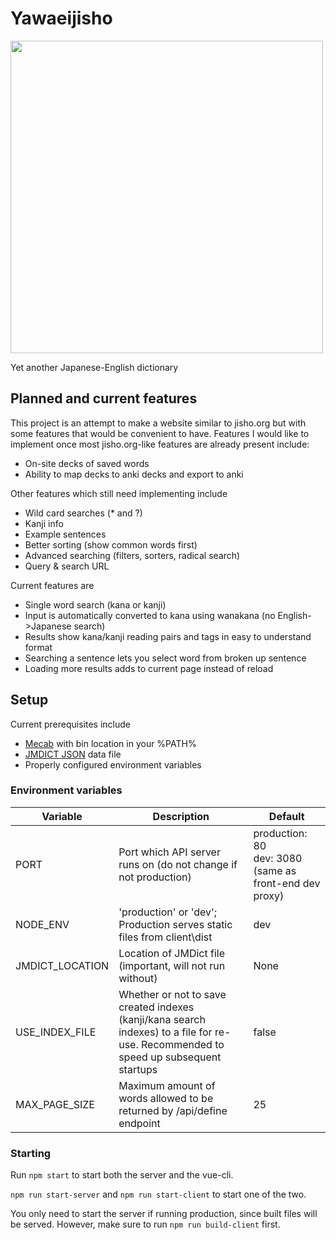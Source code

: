 # Yawaeijisho

<img src="https://i.imgur.com/eMzq9RV.png"
     width="500">
     
Yet another Japanese-English dictionary

## Planned and current features

This project is an attempt to make a website similar to jisho.org but with some features that would be convenient to have.
Features I would like to implement once most jisho.org-like features are already present include:

- On-site decks of saved words
- Ability to map decks to anki decks and export to anki

Other features which still need implementing include

- Wild card searches (* and ?)
- Kanji info
- Example sentences
- Better sorting (show common words first)
- Advanced searching (filters, sorters, radical search)
- Query & search URL

Current features are

- Single word search (kana or kanji)
- Input is automatically converted to kana using wanakana (no English->Japanese search)
- Results show kana/kanji reading pairs and tags in easy to understand format
- Searching a sentence lets you select word from broken up sentence
- Loading more results adds to current page instead of reload

## Setup
Current prerequisites include

- [Mecab](https://taku910.github.io/mecab/#download) with bin location in your %PATH%
- [JMDICT JSON](https://github.com/scriptin/jmdict-simplified) data file
- Properly configured environment variables

### Environment variables
| Variable        | Description                                                                                                                          | Default              |
| --------------- | ------------------------------------------------------------------------------------------------------------------------------------ | -------------------- | 
| PORT            | Port which API server runs on (do not change if not production)                                                                      | production: 80 <br> dev: 3080 (same as front-end dev proxy)
| NODE_ENV        | 'production' or 'dev'; Production serves static files from client\dist                                                               | dev   |
| JMDICT_LOCATION | Location of JMDict file (important, will not run without)                                                                            | None  |
| USE_INDEX_FILE  | Whether or not to save created indexes (kanji/kana search indexes) to a file for re-use. Recommended to speed up subsequent startups | false |
| MAX_PAGE_SIZE   | Maximum amount of words allowed to be returned by /api/define endpoint                                                               | 25    |

### Starting

Run `npm start` to start both the server and the vue-cli.

`npm run start-server` and `npm run start-client` to start one of the two.

You only need to start the server if running production, since built files will be served. However, make sure to run `npm run build-client` first.
